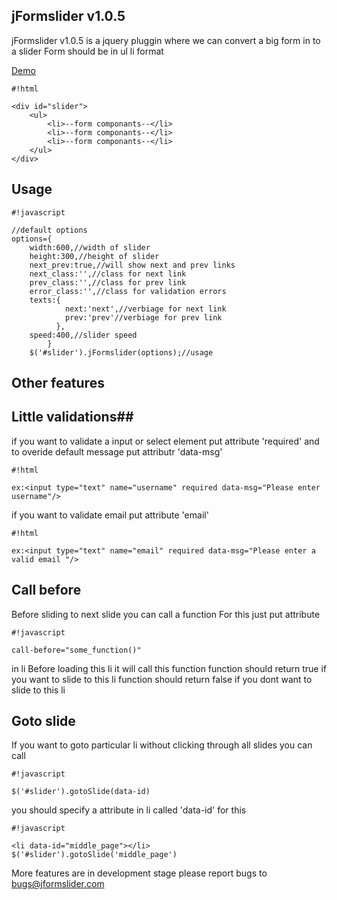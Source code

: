 ## **jFormslider v1.0.5** ##

jFormslider v1.0.5 is a jquery pluggin where we can convert a big form in to a slider
Form should be in ul li format

[Demo](http://jformslider.com)
```
#!html

<div id="slider">
	<ul>
		<li>--form componants--</li>
		<li>--form componants--</li>
		<li>--form componants--</li>
	</ul>
</div>
```

## **Usage** ##


```
#!javascript

//default options
options={
	width:600,//width of slider
	height:300,//height of slider
	next_prev:true,//will show next and prev links
	next_class:'',//class for next link
	prev_class:'',//class for prev link
	error_class:'',//class for validation errors
	texts:{
			next:'next',//verbiage for next link
			prev:'prev'//verbiage for prev link
		  },
	speed:400,//slider speed
		}	
	$('#slider').jFormslider(options);//usage
```

## **Other features** ##
## **Little validations**##
if you want to validate a input or select element put attribute 'required' and to overide default message put attributr 'data-msg'

```
#!html

ex:<input type="text" name="username" required data-msg="Please enter username"/>
```

if you want to validate email put attribute 'email'

```
#!html

ex:<input type="text" name="email" required data-msg="Please enter a valid email "/>
```

## **Call before** ##

Before sliding to next slide you can call a function For this just put attribute

```
#!javascript

call-before="some_function()" 
```

in li Before loading this li it will call this function function should return true if you want to slide to this li function should return false if you dont want to slide to this li

## **Goto slide** ##
If you want to goto particular li without clicking through all slides you can call

```
#!javascript

$('#slider').gotoSlide(data-id)
```

you should specify a attribute in li called 'data-id' for this

```
#!javascript

<li data-id="middle_page"></li>
$('#slider').gotoSlide('middle_page')
```

More features are in development stage please report bugs to bugs@jformslider.com
